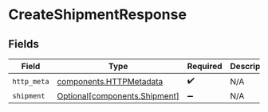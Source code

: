 # CreateShipmentResponse


## Fields

| Field                                                                | Type                                                                 | Required                                                             | Description                                                          |
| -------------------------------------------------------------------- | -------------------------------------------------------------------- | -------------------------------------------------------------------- | -------------------------------------------------------------------- |
| `http_meta`                                                          | [components.HTTPMetadata](../../models/components/httpmetadata.md)   | :heavy_check_mark:                                                   | N/A                                                                  |
| `shipment`                                                           | [Optional[components.Shipment]](../../models/components/shipment.md) | :heavy_minus_sign:                                                   | N/A                                                                  |